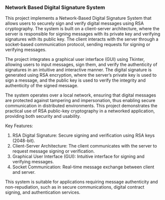 ### Network Based Digital Signature System

This project implements a Network-Based Digital Signature System that allows users to securely sign and verify digital messages using RSA cryptography. 
The system is built on a client-server architecture, where the server is responsible for signing messages with its private key and verifying signatures with its public key. 
The client interacts with the server through a socket-based communication protocol, sending requests for signing or verifying messages. 

The project integrates a graphical user interface (GUI) using Tkinter, allowing users to input messages, sign them, and verify the authenticity of signatures in an intuitive and interactive manner. 
The digital signature is generated using RSA encryption, where the server’s private key is used to sign a message, and the public key is used to verify the integrity and authenticity of the signed message. 

The system operates over a local network, ensuring that digital messages are protected against tampering and impersonation, thus enabling secure communication in distributed environments. 
This project demonstrates the practical use of RSA public-key cryptography in a networked application, providing both security and usability. 

Key Features: 

1) RSA Digital Signature: Secure signing and verification using RSA keys (2048-bit). 
2) Client-Server Architecture: The client communicates with the server to request message 
signing or verification. 
3) Graphical User Interface (GUI): Intuitive interface for signing and verifying messages. 
4) Socket Communication: Real-time message exchange between client and server. 

This system is suitable for applications requiring message authenticity and non-repudiation, such 
as in secure communications, digital contract signing, and authentication services. 
